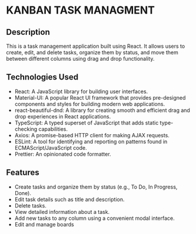 # KANBAN TASK MANAGMENT

## Description
This is a task management application built using React. It allows users to create, edit, and delete tasks, organize them by status, and move them between different columns using drag and drop functionality.

## Technologies Used
- React: A JavaScript library for building user interfaces.
- Material-UI: A popular React UI framework that provides pre-designed components and styles for building modern web applications.
- react-beautiful-dnd: A library for creating smooth and efficient drag and drop experiences in React applications.
- TypeScript: A typed superset of JavaScript that adds static type-checking capabilities.
- Axios: A promise-based HTTP client for making AJAX requests.
- ESLint: A tool for identifying and reporting on patterns found in ECMAScript/JavaScript code.
- Prettier: An opinionated code formatter.

## Features
- Create tasks and organize them by status (e.g., To Do, In Progress, Done).
- Edit task details such as title and description.
- Delete tasks.
- View detailed information about a task.
- Add new tasks to any column using a convenient modal interface.
- Edit and manage boards
